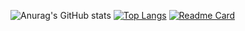 ![Anurag's GitHub stats](https://github-readme-stats.vercel.app/api?username=SeifKhaled13&show_icons=true&theme=dracula) [![Top Langs](https://github-readme-stats.vercel.app/api/top-langs/?username=SeifKhaled13&layout=compact&theme=dracula)](https://github.com/anuraghazra/github-readme-stats) [![Readme Card](https://github-readme-stats.vercel.app/api/pin/?username=SeifKhaled13&repo=alx-low_level_programming&theme=drakula)](https://github.com/anuraghazra/github-readme-stats)

